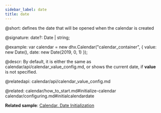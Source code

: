 ```yaml
---
sidebar_label: date
title: date
---          
```


@short: defines the date that will be opened when the calendar is created

@signature: date?: Date | string;


@example: 
var calendar = new dhx.Calendar("calendar_container", {
    value: new Date(),
    date: new Date(2019, 0, 1)
});



@descr: 
By default, it is either the same as calendar/api/calendar_value_config.md, or shows the current date, if **value** is not specified.


@relatedapi: 
calendar/api/calendar_value_config.md

@related: calendar/how_to_start.md#initialize-calendar
calendar/configuring.md#initialcalendardate

**Related sample**: [Calendar. Date Initialization](https://snippet.dhtmlx.com/fyg6l65t)